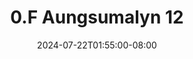 --- 
title: "0.F Aungsumalyn 12"
description: "  bokep 0.F Aungsumalyn 12 doodstream    "
date: 2024-07-22T01:55:00-08:00
file_code: "97v0n13rdbob"
draft: false
cover: "3xdkubq4g2anfz35.jpg"
tags: ["Aungsumalyn", "bokep-indo", "bokep-viral", "bokep-ig"]
length: 107
fld_id: "1483184"
foldername: "Aungsumalyn"
categories: ["Aungsumalyn"]
views: 5
---